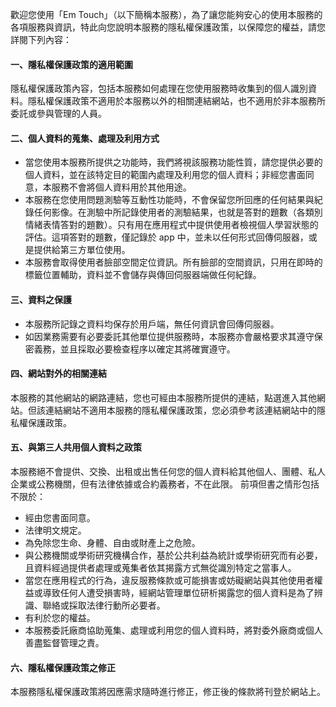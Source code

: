 歡迎您使用「Em Touch」（以下簡稱本服務），為了讓您能夠安心的使用本服務的各項服務與資訊，特此向您說明本服務的隱私權保護政策，以保障您的權益，請您詳閱下列內容：

#### 一、隱私權保護政策的適用範圍
隱私權保護政策內容，包括本服務如何處理在您使用服務時收集到的個人識別資料。隱私權保護政策不適用於本服務以外的相關連結網站，也不適用於非本服務所委託或參與管理的人員。

#### 二、個人資料的蒐集、處理及利用方式
- 當您使用本服務所提供之功能時，我們將視該服務功能性質，請您提供必要的個人資料，並在該特定目的範圍內處理及利用您的個人資料；非經您書面同意，本服務不會將個人資料用於其他用途。
- 本服務在您使用問題測驗等互動性功能時，不會保留您所回應的任何結果與紀錄任何影像。在測驗中所記錄使用者的測驗結果，也就是答對的題數（各類別情緒表情答對的題數）。只有用在應用程式中提供使用者檢視個人學習狀態的評估。這項答對的題數，僅記錄於 app 中，並未以任何形式回傳伺服器，或是提供給第三方單位使用。
- 本服務會取得使用者臉部空間定位資訊。所有臉部的空間資訊，只用在即時的標籤位置輔助，資料並不會儲存與傳回伺服器端做任何紀錄。
#### 三、資料之保護
- 本服務所記錄之資料均保存於用戶端，無任何資訊會回傳伺服器。
- 如因業務需要有必要委託其他單位提供服務時，本服務亦會嚴格要求其遵守保密義務，並且採取必要檢查程序以確定其將確實遵守。
#### 四、網站對外的相關連結
本服務的其他網站的網路連結，您也可經由本服務所提供的連結，點選進入其他網站。但該連結網站不適用本服務的隱私權保護政策，您必須參考該連結網站中的隱私權保護政策。

#### 五、與第三人共用個人資料之政策
本服務絕不會提供、交換、出租或出售任何您的個人資料給其他個人、團體、私人企業或公務機關，但有法律依據或合約義務者，不在此限。 前項但書之情形包括不限於：

- 經由您書面同意。
- 法律明文規定。
- 為免除您生命、身體、自由或財產上之危險。
- 與公務機關或學術研究機構合作，基於公共利益為統計或學術研究而有必要，且資料經過提供者處理或蒐集者依其揭露方式無從識別特定之當事人。
- 當您在應用程式的行為，違反服務條款或可能損害或妨礙網站與其他使用者權益或導致任何人遭受損害時，經網站管理單位研析揭露您的個人資料是為了辨識、聯絡或採取法律行動所必要者。
- 有利於您的權益。
- 本服務委託廠商協助蒐集、處理或利用您的個人資料時，將對委外廠商或個人善盡監督管理之責。

#### 六、隱私權保護政策之修正
本服務隱私權保護政策將因應需求隨時進行修正，修正後的條款將刊登於網站上。

